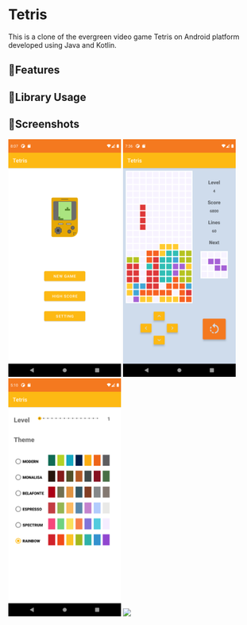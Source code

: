# Tetris

This is a clone of the evergreen video game Tetris on Android platform developed using Java and Kotlin. 

## 🧐Features 


## 📝Library Usage


## 🎈Screenshots

<img src="Screenshot/start.png" width="45%">&#160;<img src="Screenshot/game.png" width="45%">
<img src="Screenshot/setting.png" width="45%">&#160;<img src="Screenshot/history.png" width="45%">

